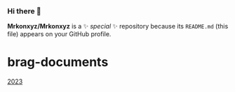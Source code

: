 ### Hi there 👋


**Mrkonxyz/Mrkonxyz** is a ✨ _special_ ✨ repository because its `README.md` (this file) appears on your GitHub profile.

# brag-documents
[2023](https://github.com/Mrkonxyz/brag-documents/blob/main/2023.md)

